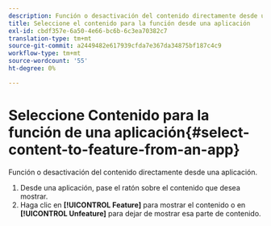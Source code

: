 ```yaml
---
description: Función o desactivación del contenido directamente desde una aplicación.
title: Seleccione el contenido para la función desde una aplicación
exl-id: cbdf357e-6a50-4e66-bc6b-6c3ea70382c7
translation-type: tm+mt
source-git-commit: a2449482e617939cfda7e367da34875bf187c4c9
workflow-type: tm+mt
source-wordcount: '55'
ht-degree: 0%

---
```


# Seleccione Contenido para la función de una aplicación{#select-content-to-feature-from-an-app}

Función o desactivación del contenido directamente desde una aplicación.

1. Desde una aplicación, pase el ratón sobre el contenido que desea mostrar.
1. Haga clic en **[!UICONTROL Feature]** para mostrar el contenido o en **[!UICONTROL Unfeature]** para dejar de mostrar esa parte de contenido.
